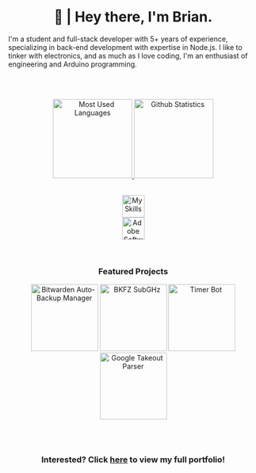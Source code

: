 <h1 align="center">👋 | Hey there, I'm Brian.</h1>
I'm a student and full-stack developer with 5+ years of experience, specializing in back-end development with expertise in Node.js. I like to tinker with electronics, and as much as I love coding, I'm an enthusiast of engineering and Arduino programming.

<br><br>
<div align="center">
  <a href="https://github.com/BrianWalczak?tab=repositories"><img alt="Most Used Languages" src="https://github-readme-stats.vercel.app/api/top-langs/?username=BrianWalczak&layout=compact&theme=dark&border_radius=11" height=160 />
  <img alt="Github Statistics" src="https://github-readme-stats.vercel.app/api/?username=BrianWalczak&theme=dark&show_icons=true&border_radius=11&show_icons=true&rank_icon=github" height=160 /></a>

  <br><a href="https://brianw.zip">
    <img alt="My Skills" src="https://skillicons.dev/icons?i=discord,js,html,css,nodejs,py,arduino,bash,vscode,docker,blender,cloudflare" height=45 /><br>
    <img alt="Adobe Software" src="https://skillicons.dev/icons?i=ai,ps,pr" height=45 />
  </a>
</div>

<br>

<div align="center">
  <h3>Featured Projects</h3>
  
  <a href="https://github.com/BrianWalczak/Bitwarden-Auto-Backup-Manager"><img alt="Bitwarden Auto-Backup Manager" src="https://github-readme-stats.vercel.app/api/pin/?username=BrianWalczak&repo=Bitwarden-Auto-Backup-Manager" height=135 /></a>
  <a href="https://github.com/BrianWalczak/BKFZ-SubGHz"><img alt="BKFZ SubGHz" src="https://github-readme-stats.vercel.app/api/pin/?username=BrianWalczak&repo=BKFZ-SubGHz" height=135 /></a>
  <a href="https://github.com/BrianWalczak/TimerBot"><img alt="Timer Bot" src="https://github-readme-stats.vercel.app/api/pin/?username=BrianWalczak&repo=TimerBot" height=135 /></a>
  <a href="https://github.com/BrianWalczak/GoogleTakeoutParser"><img alt="Google Takeout Parser" src="https://github-readme-stats.vercel.app/api/pin/?username=BrianWalczak&repo=GoogleTakeoutParser" height=135 /></a>
</div>

<br><br><h3 align="center">Interested? Click <a href="https://brianw.zip">here</a> to view my full portfolio!</h3>
